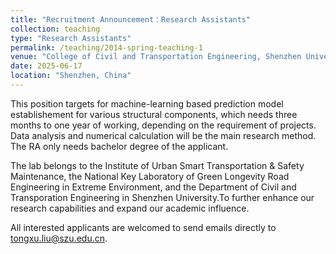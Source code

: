 ```yaml
---
title: "Recruitment Announcement：Research Assistants"
collection: teaching
type: "Research Assistants"
permalink: /teaching/2014-spring-teaching-1
venue: "College of Civil and Transportation Engineering, Shenzhen University"
date: 2025-06-17
location: "Shenzhen, China"
---
```





This position targets for machine-learning based prediction model establishement for various structural components, which needs three months to one year of working, depending on the requirement of projects. Data analysis and numerical calculation will be the main research method. The RA only needs bachelor degree of the applicant. 

The lab belongs to the Institute of Urban Smart Transportation & Safety Maintenance, the National Key Laboratory of Green Longevity Road Engineering in Extreme Environment, and the Department of Civil and Transporation Engineering in Shenzhen University.To further enhance our research capabilities and expand our academic influence.

All interested applicants are welcomed to send emails directly to tongxu.liu@szu.edu.cn. 
